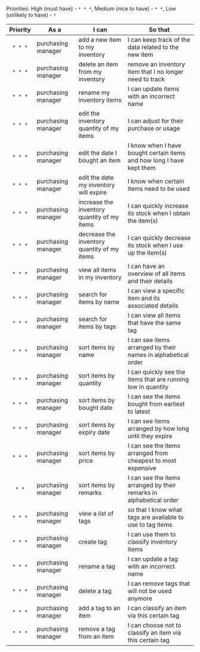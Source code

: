 <!-- markdownlint-disable-file first-line-h1 -->

Priorities: High (must have) - `* * *`, Medium (nice to have) - `* *`, Low (unlikely to have) - `*`

| Priority | As a               | I can                                       | So that                                                               |
|:--------:|--------------------|---------------------------------------------|-----------------------------------------------------------------------|
| `* * *`  | purchasing manager | add a new item to my inventory              | I can keep track of the data related to the new item                  |
| `* * *`  | purchasing manager | delete an item from my inventory            | remove an inventory item that I no longer need to track               |
| `* * *`  | purchasing manager | rename my inventory items                   | I can update items with an incorrect name                             |
| `* * *`  | purchasing manager | edit the inventory quantity of my items     | I can adjust for their purchase or usage                              |
| `* * *`  | purchasing manager | edit the date I bought an item              | I know when I have bought certain items and how long I have kept them |
| `* * *`  | purchasing manager | edit the date my inventory will expire      | I know when certain items need to be used                             |
| `* * *`  | purchasing manager | increase the inventory quantity of my items | I can quickly increase its stock when I obtain the item(s)            |
| `* * *`  | purchasing manager | decrease the inventory quantity of my items | I can quickly decrease its stock when I use up the item(s)            |
| `* * *`  | purchasing manager | view all items in my inventory              | I can have an overview of all items and their details                 |
| `* * *`  | purchasing manager | search for items by name                    | I can view a specific item and its associated details                 |
| `* * *`  | purchasing manager | search for items by tags                    | I can view all items that have the same tag                           |
| `* * *`  | purchasing manager | sort items by name                          | I can see items arranged by their names in alphabetical order         |
| `* * *`  | purchasing manager | sort items by quantity                      | I can quickly see the items that are running low in quantity          |
| `* * *`  | purchasing manager | sort items by bought date                   | I can see the items bought from earliest to latest                    |
| `* * *`  | purchasing manager | sort items by expiry date                   | I can see items arranged by how long until they expire                |
| `* * *`  | purchasing manager | sort items by price                         | I can see the items arranged from cheapest to most expensive          |
|  `* *`   | purchasing manager | sort items by remarks                       | I can see the items arranged by their remarks in alphabetical order   |
| `* * *`  | purchasing manager | view a list of tags                         | so that I know what tags are available to use to tag items            |
| `* * *`  | purchasing manager | create tag                                  | I can use them to classify inventory items                            |
| `* * *`  | purchasing manager | rename a tag                                | I can update a tag with an incorrect name                             |
| `* * *`  | purchasing manager | delete a tag                                | I can remove tags that will not be used anymore                       |
| `* * *`  | purchasing manager | add a tag to an item                        | I can classify an item via this certain tag                           |
| `* * *`  | purchasing manager | remove a tag from an item                   | I can choose not to classify an item via this certain tag             |



